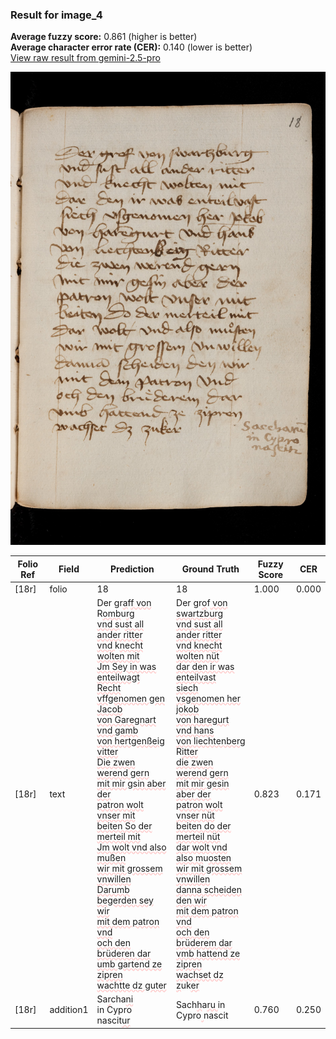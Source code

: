 ### Result for image_4
**Average fuzzy score:** 0.861 (higher is better)<br>**Average character error rate (CER):** 0.140 (lower is better)<br>[View raw result from gemini-2.5-pro](https://github.com/RISE-UNIBAS/humanities_data_benchmark/blob/main/results/2025-10-21/T0272/request_T0272_image_4.json)

<img src="https://github.com/RISE-UNIBAS/humanities_data_benchmark/blob/main/benchmarks/medieval_manuscripts/images/image_4.jpg?raw=true" alt="image_4" width="800px">

<style>
.diff { text-decoration: underline; text-decoration-color: #ffcccc; text-decoration-style: wavy; }
</style>

| Folio Ref | Field | Prediction | Ground Truth | Fuzzy Score | CER |
|-----------|-------|------------|--------------|-------------|-----|
| [18r] | folio | 18 | 18 | 1.000 | 0.000 |
| [18r] | text | Der gr<span class="diff">a</span>f<span class="diff">f von</span> R<span class="diff">omb</span>u<span class="diff">rg<br>vnd s</span>u<span class="diff">st all ander ritter<br>vnd </span>k<span class="diff">necht wolten mit<br>Jm Sey in was enteilwagt<br>Recht vffgenomen gen Jacob<br>von Garegnart vnd gamb<br>von hertgenßeig vitter<br>Die zwen werend gern<br>mit mir gsin aber der<br>patron wolt vnser mit<br>beiten So der merteil mit<br>Jm wolt vnd also mußen<br>wir mit grossem vnwillen<br>Darumb begerden sey wir<br>mit dem patron vnd<br>och den brüderen dar<br>umb gartend ze zipren<br>wachtte dz guter</span> | Der gr<span class="diff">o</span>f<span class="diff"> von swartzburg<br> vnd sust all ander ritter<br> vnd knecht wolten nüt<br> dar den ir was enteilvast<br> siech vsgenomen her jokob<br> von haregurt vnd hans<br> von liechtenberg</span> R<span class="diff">itter<br> die zwen werend gern<br> mit mir gesin aber der<br> patron wolt vnser nüt<br> beiten do der merteil nüt<br> dar wolt vnd also m</span>u<span class="diff">osten<br> wir mit grossem vnwillen<br> danna scheiden  den wir<br> mit dem patron vnd<br> och den brüderem dar<br> vmb hattend ze zipren<br> wachset dz z</span>uk<span class="diff">er</span> | 0.823 | 0.171 |
| [18r] | addition1 | Sa<span class="diff">r</span>cha<span class="diff">ni<br></span>in Cypro<span class="diff"><br></span>nascit<span class="diff">ur</span> | Sach<span class="diff">h</span>a<span class="diff">ru </span>in Cypro<span class="diff"> </span>nascit | 0.760 | 0.250 |
